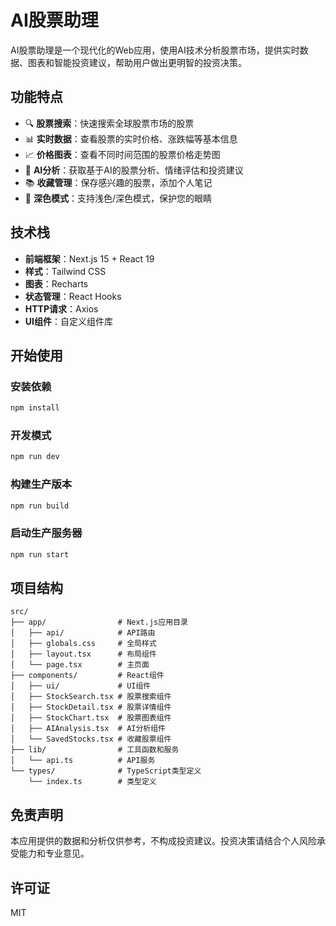# AI股票助理

AI股票助理是一个现代化的Web应用，使用AI技术分析股票市场，提供实时数据、图表和智能投资建议，帮助用户做出更明智的投资决策。

## 功能特点

- 🔍 **股票搜索**：快速搜索全球股票市场的股票
- 📊 **实时数据**：查看股票的实时价格、涨跌幅等基本信息
- 📈 **价格图表**：查看不同时间范围的股票价格走势图
- 🤖 **AI分析**：获取基于AI的股票分析、情绪评估和投资建议
- 📚 **收藏管理**：保存感兴趣的股票，添加个人笔记
- 🌙 **深色模式**：支持浅色/深色模式，保护您的眼睛

## 技术栈

- **前端框架**：Next.js 15 + React 19
- **样式**：Tailwind CSS
- **图表**：Recharts
- **状态管理**：React Hooks
- **HTTP请求**：Axios
- **UI组件**：自定义组件库

## 开始使用

### 安装依赖

```bash
npm install
```

### 开发模式

```bash
npm run dev
```

### 构建生产版本

```bash
npm run build
```

### 启动生产服务器

```bash
npm run start
```

## 项目结构

```
src/
├── app/                # Next.js应用目录
│   ├── api/            # API路由
│   ├── globals.css     # 全局样式
│   ├── layout.tsx      # 布局组件
│   └── page.tsx        # 主页面
├── components/         # React组件
│   ├── ui/             # UI组件
│   ├── StockSearch.tsx # 股票搜索组件
│   ├── StockDetail.tsx # 股票详情组件
│   ├── StockChart.tsx  # 股票图表组件
│   ├── AIAnalysis.tsx  # AI分析组件
│   └── SavedStocks.tsx # 收藏股票组件
├── lib/                # 工具函数和服务
│   └── api.ts          # API服务
└── types/              # TypeScript类型定义
    └── index.ts        # 类型定义
```

## 免责声明

本应用提供的数据和分析仅供参考，不构成投资建议。投资决策请结合个人风险承受能力和专业意见。

## 许可证

MIT

